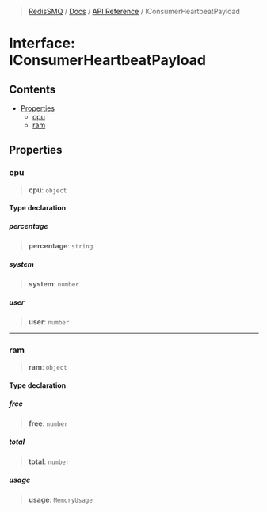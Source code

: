 >[RedisSMQ](../../../README.md) / [Docs](../../README.md) / [API Reference](../README.md) / IConsumerHeartbeatPayload

# Interface: IConsumerHeartbeatPayload

## Contents

- [Properties](IConsumerHeartbeatPayload.md#properties)
  - [cpu](IConsumerHeartbeatPayload.md#cpu)
  - [ram](IConsumerHeartbeatPayload.md#ram)

## Properties

### cpu

> **cpu**: `object`

#### Type declaration

##### percentage

> **percentage**: `string`

##### system

> **system**: `number`

##### user

> **user**: `number`

***

### ram

> **ram**: `object`

#### Type declaration

##### free

> **free**: `number`

##### total

> **total**: `number`

##### usage

> **usage**: `MemoryUsage`

